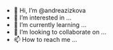 - 👋 Hi, I’m @andreazizkova
- 👀 I’m interested in ...
- 🌱 I’m currently learning ...
- 💞️ I’m looking to collaborate on ...
- 📫 How to reach me ...

<!---
andreazizkova/andreazizkova is a ✨ special ✨ repository because its `README.md` (this file) appears on your GitHub profile.
You can click the Preview link to take a look at your changes.
--->
